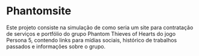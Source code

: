 # Phantomsite

Este projeto consiste na simulação de como seria um site para contratação de serviços e portfólio do grupo Phantom Thieves of Hearts do jogo Persona 5, contendo links para mídias sociais, histórico de trabalhos passados e informações sobre o grupo.
